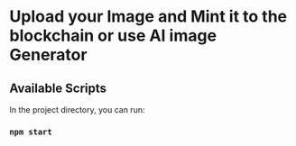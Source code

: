 # Upload your Image and Mint it to the blockchain or use AI image Generator


## Available Scripts
In the project directory, you can run:

### `npm start`

